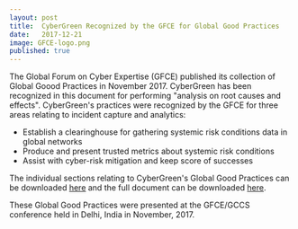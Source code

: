 ```yaml
---
layout: post
title:  CyberGreen Recognized by the GFCE for Global Good Practices
date:   2017-12-21
image: GFCE-logo.png
published: true
---
```


The Global Forum on Cyber Expertise (GFCE) published its collection of Global Goood Practices in November 2017. CyberGreen has been recognized in this document for performing "analysis on root causes and effects".
CyberGreen's practices were recognized by the GFCE for three areas relating to incident capture and analytics:

* Establish a clearinghouse for gathering systemic risk conditions data in global networks
* Produce and present trusted metrics about systemic risk conditions
* Assist with cyber-risk mitigation and keep score of successes

The individual sections relating to CyberGreen's Global Good Practices can be downloaded <a target="_blank" href="https://www.thegfce.com/good-practices/incident-capture-and-analytics">here</a> and the full document can be downloaded <a target="_blank" href="https://www.thegfce.com/good-practices/documents/publications/2017/11/21/gfce-global-good-practices">here</a>.

These Global Good Practices were presented at the GFCE/GCCS conference held in Delhi, India in November, 2017.
